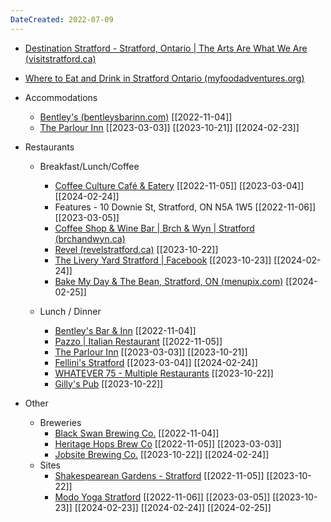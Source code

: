 ```yaml
---
DateCreated: 2022-07-09
---
```


- [Destination Stratford - Stratford, Ontario | The Arts Are What We Are (visitstratford.ca)](https://visitstratford.ca/)
- [Where to Eat and Drink in Stratford Ontario (myfoodadventures.org)](https://www.myfoodadventures.org/post/where-to-eat-and-drink-in-stratford-ontario)

- Accommodations
	- [Bentley's (bentleysbarinn.com)](https://www.bentleysbarinn.com/Lofts99) [[2022-11-04]]
	- [The Parlour Inn](https://www.theparlour.ca/) [[2023-03-03]] [[2023-10-21]] [[2024-02-23]]

- Restaurants 
	- Breakfast/Lunch/Coffee
		- [Coffee Culture Café & Eatery](https://www.coffeeculturecafe.com/) [[2022-11-05]] [[2023-03-04]] [[2024-02-24]]
		- Features - 10 Downie St, Stratford, ON N5A 1W5 [[2022-11-06]] [[2023-03-05]]
		- [Coffee Shop & Wine Bar | Brch & Wyn | Stratford (brchandwyn.ca)](https://www.brchandwyn.ca/)
		- [Revel (revelstratford.ca)](https://revelstratford.ca/) [[2023-10-22]]
		- [The Livery Yard Stratford | Facebook](https://www.facebook.com/theliveryyardstratford/about) [[2023-10-23]] [[2024-02-24]]
		- [Bake My Day & The Bean, Stratford, ON (menupix.com)](https://www.menupix.com/ontario/restaurants/32870727/Bake-My-Day-and-The-Bean-Stratford-ON) [[2024-02-25]]
	
	- Lunch / Dinner
		- [Bentley's Bar & Inn](https://www.bentleysbarinn.com/Default) [[2022-11-04]]
		- [Pazzo | Italian Restaurant](https://www.pazzo.ca/) [[2022-11-05]]
		- [The Parlour Inn](https://www.theparlour.ca/) [[2023-03-03]] [[2023-10-21]]
		- [Fellini's Stratford](https://www.fellinisstratford.com/default.aspx) [[2023-03-04]] [[2024-02-24]]
		- [WHATEVER 75 - Multiple Restaurants](https://www.whatever75.com/) [[2023-10-22]]
		- [Gilly's Pub](https://www.gillyspubhouse.online/) [[2023-10-22]]

- Other
	- Breweries
		- [Black Swan Brewing Co.](https://blackswanbrewing.ca/) [[2022-11-04]]
		- [Heritage Hops Brew Co](https://heritagehopsbrew.com/) [[2022-11-05]] [[2023-03-03]]
		- [Jobsite Brewing Co.](https://www.jobsitebrewing.ca/) [[2023-10-22]] [[2024-02-24]]
	- Sites
		- [Shakespearean Gardens - Stratford](https://movernie.com/shakespearean-gardens-stratford-ontario-canada-ontario-travel-series/) [[2022-11-05]] [[2023-10-22]]
		- [Modo Yoga Stratford](https://modoyoga.com/stratford/join/class-schedule/) [[2022-11-06]] [[2023-03-05]] [[2023-10-23]] [[2024-02-23]] [[2024-02-24]] [[2024-02-25]]
